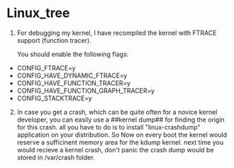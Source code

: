 Linux_tree
==========

1) For debugging my kernel, I have recompiled the kernel with FTRACE support (function tracer).

   You should enable the following flags:

* CONFIG_FTRACE=y
* CONFIG_HAVE_DYNAMIC_FTRACE=y
* CONFIG_HAVE_FUNCTION_TRACER=y
* CONFIG_HAVE_FUNCTION_GRAPH_TRACER=y
* CONFIG_STACKTRACE=y


2) In case you get a crash, which can be quite often for a novice kernel developer,
   you can easily use a ##kernel dump## for finding the origin for this crash. 
   all you have to do is to install "linux-crashdump" application on your distribution.
   So Now on every boot the kernel would reserve a sufficinent memory area for the kdump kernel.
   next time you would recieve a kernel crash, don't panic the crash dump would be stored in 
   /var/crash folder.
